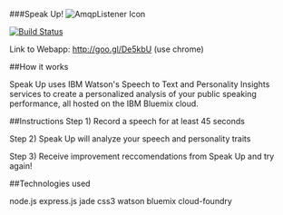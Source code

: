###Speak Up! ![AmqpListener Icon](http://github.com/scottyapp/hook.io-amqp-listener/raw/master/assets/amqp-listener114x114.png)

[![Build Status](https://secure.travis-ci.org/scottyapp/hook.io-amqp-listener.png)](http://travis-ci.org/scottyapp/hook.io-amqp-listener.png)

Link to Webapp: http://goo.gl/De5kbU (use chrome)

##How it works

Speak Up uses IBM Watson's Speech to Text and Personality Insights services to create a personalized analysis of your public speaking performance, all hosted on the IBM Bluemix cloud.

##Instructions
Step 1) Record a speech for at least 45 seconds

Step 2) Speak Up will analyze your speech and personality traits

Step 3) Receive improvement reccomendations from Speak Up and try again!

##Technologies used

node.js
express.js
jade
css3
watson
bluemix
cloud-foundry
